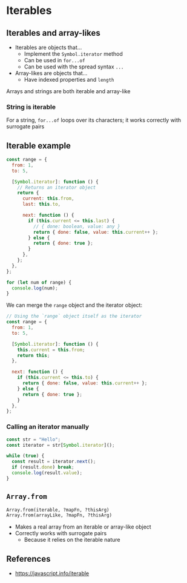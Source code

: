 # Iterables

## Iterables and array-likes

- Iterables are objects that...
  - Implement the `Symbol.iterator` method
  - Can be used in `for...of`
  - Can be used with the spread syntax `...`
- Array-likes are objects that...
  - Have indexed properties and `length`

Arrays and strings are both iterable and array-like

### String is iterable

For a string, `for...of` loops over its characters; it works correctly with surrogate pairs

## Iterable example

```js
const range = {
  from: 1,
  to: 5,

  [Symbol.iterator]: function () {
    // Returns an iterator object
    return {
      current: this.from,
      last: this.to,

      next: function () {
        if (this.current <= this.last) {
          // { done: boolean, value: any }
          return { done: false, value: this.current++ };
        } else {
          return { done: true };
        }
      },
    };
  },
};

for (let num of range) {
  console.log(num);
}
```

We can merge the `range` object and the iterator object:

```js
// Using the `range` object itself as the iterator
const range = {
  from: 1,
  to: 5,

  [Symbol.iterator]: function () {
    this.current = this.from;
    return this;
  },

  next: function () {
    if (this.current <= this.to) {
      return { done: false, value: this.current++ };
    } else {
      return { done: true };
    }
  },
};
```

### Calling an iterator manually

```js
const str = "Hello";
const iterator = str[Symbol.iterator]();

while (true) {
  const result = iterator.next();
  if (result.done) break;
  console.log(result.value);
}
```

## `Array.from`

```txt
Array.from(iterable, ?mapFn, ?thisArg)
Array.from(arrayLike, ?mapFn, ?thisArg)
```

- Makes a real array from an iterable or array-like object
- Correctly works with surrogate pairs
  - Because it relies on the iterable nature

## References

- https://javascript.info/iterable
